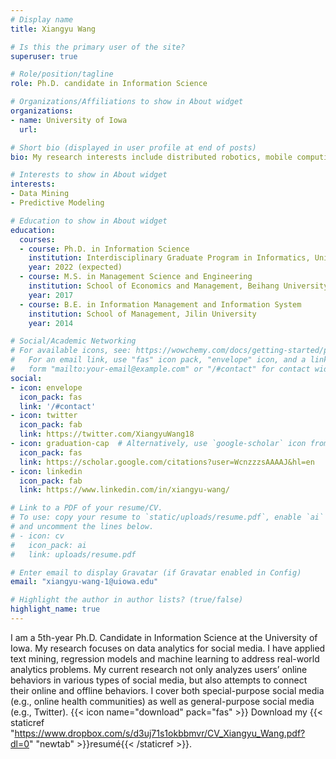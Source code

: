 ```yaml
---
# Display name
title: Xiangyu Wang

# Is this the primary user of the site?
superuser: true

# Role/position/tagline
role: Ph.D. candidate in Information Science

# Organizations/Affiliations to show in About widget
organizations:
- name: University of Iowa
  url:

# Short bio (displayed in user profile at end of posts)
bio: My research interests include distributed robotics, mobile computing and programmable matter.

# Interests to show in About widget
interests:
- Data Mining
- Predictive Modeling

# Education to show in About widget
education:
  courses:
  - course: Ph.D. in Information Science
    institution: Interdisciplinary Graduate Program in Informatics, University of Iowa
    year: 2022 (expected)
  - course: M.S. in Management Science and Engineering
    institution: School of Economics and Management, Beihang University
    year: 2017
  - course: B.E. in Information Management and Information System
    institution: School of Management, Jilin University
    year: 2014

# Social/Academic Networking
# For available icons, see: https://wowchemy.com/docs/getting-started/page-builder/#icons
#   For an email link, use "fas" icon pack, "envelope" icon, and a link in the
#   form "mailto:your-email@example.com" or "/#contact" for contact widget.
social:
- icon: envelope
  icon_pack: fas
  link: '/#contact'
- icon: twitter
  icon_pack: fab
  link: https://twitter.com/XiangyuWang18
- icon: graduation-cap  # Alternatively, use `google-scholar` icon from `ai` icon pack
  icon_pack: fas
  link: https://scholar.google.com/citations?user=WcnzzzsAAAAJ&hl=en
- icon: linkedin
  icon_pack: fab
  link: https://www.linkedin.com/in/xiangyu-wang/

# Link to a PDF of your resume/CV.
# To use: copy your resume to `static/uploads/resume.pdf`, enable `ai` icons in `params.toml`, 
# and uncomment the lines below.
# - icon: cv
#   icon_pack: ai
#   link: uploads/resume.pdf

# Enter email to display Gravatar (if Gravatar enabled in Config)
email: "xiangyu-wang-1@uiowa.edu"

# Highlight the author in author lists? (true/false)
highlight_name: true
---
```


I am a 5th-year Ph.D. Candidate in Information Science at the University of Iowa. My research focuses on data analytics for social media. I have applied text mining, regression models and machine learning to address real-world analytics problems. My current research not only analyzes users’ online behaviors in various types of social media, but also attempts to connect their online and offline behaviors. I cover both special-purpose social media (e.g., online health communities) as well as general-purpose social media (e.g., Twitter).
{{< icon name="download" pack="fas" >}} Download my {{< staticref "https://www.dropbox.com/s/d3uj71s1okbbmvr/CV_Xiangyu_Wang.pdf?dl=0" "newtab" >}}resumé{{< /staticref >}}.
